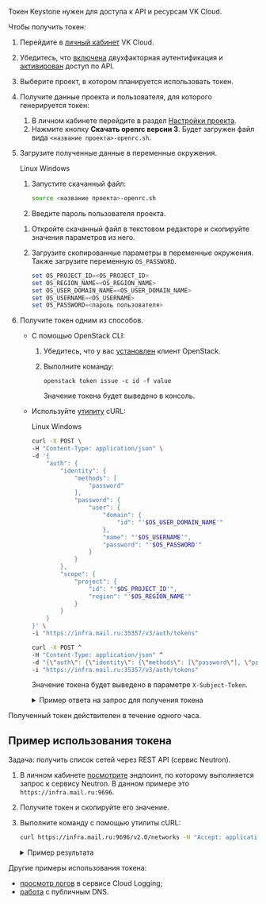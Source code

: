 Токен Keystone нужен для доступа к API и ресурсам VK Cloud.

Чтобы получить токен:

1. Перейдите в [личный кабинет](https://mcs.mail.ru/app/) VK Cloud.
1. Убедитесь, что [включена](/ru/base/account/instructions/account-manage/security#vklyuchenie-2fa) двухфакторная аутентификация и [активирован](/ru/base/account/instructions/account-manage/security#dostup-po-api) доступ по API.
1. Выберите проект, в котором планируется использовать токен.
1. Получите данные проекта и пользователя, для которого генерируется токен:

   1. В личном кабинете перейдите в раздел [Настройки проекта](https://mcs.mail.ru/app/project/keys/).
   1. Нажмите кнопку **Скачать openrc версии 3**. Будет загружен файл вида `<название проекта>-openrc.sh`.

1. Загрузите полученные данные в переменные окружения.

   <tabs>
   <tablist>
   <tab>Linux</tab>
   <tab>Windows</tab>
   </tablist>
   <tabpanel>

   1. Запустите скачанный файл:

      ```bash
      source <название проекта>-openrc.sh
      ```

   1. Введите пароль пользователя проекта.

   </tabpanel>
   <tabpanel>

   1. Откройте скачанный файл в текстовом редакторе и скопируйте значения параметров из него.
   2. Загрузите скопированные параметры в переменные окружения. Также загрузите переменную `OS_PASSWORD`.

      ```powershell
      set OS_PROJECT_ID=<OS_PROJECT_ID>
      set OS_REGION_NAME=<OS_REGION_NAME>
      set OS_USER_DOMAIN_NAME=<OS_USER_DOMAIN_NAME>
      set OS_USERNAME=<OS_USERNAME>
      set OS_PASSWORD=<пароль пользователя>
      ```

   </tabpanel>
   </tabs>

1. Получите токен одним из способов.

   - С помощью OpenStack CLI:

      1. Убедитесь, что у вас [установлен](/ru/base/account/project/cli/setup) клиент OpenStack.
      2. Выполните команду:

         ```
         openstack token issue -c id -f value
         ```

         Значение токена будет выведено в консоль.

   - Используйте [утилиту](https://github.com/curl/curl/blob/master/docs/INSTALL.md) cURL:

      <tabs>
      <tablist>
      <tab>Linux</tab>
      <tab>Windows</tab>
      </tablist>
      <tabpanel>

      ```bash
      curl -X POST \
      -H "Content-Type: application/json" \
      -d '{
          "auth": {
              "identity": {
                  "methods": [
                      "password"
                  ],
                  "password": {
                      "user": {
                          "domain": {
                              "id": "'$OS_USER_DOMAIN_NAME'"
                          },
                          "name": "'$OS_USERNAME'",
                          "password": "'$OS_PASSWORD'"
                      }
                  }
              },
              "scope": {
                  "project": {
                      "id": "'$OS_PROJECT_ID'",
                      "region": "'$OS_REGION_NAME'"
                  }
              }
          }
      }' \
      -i "https://infra.mail.ru:35357/v3/auth/tokens"
      ```

      </tabpanel>
      <tabpanel>

      ```bash
      curl -X POST ^
      -H "Content-Type: application/json" ^
      -d "{\"auth\": {\"identity\": {\"methods\": [\"password\"], \"password\": {\"user\": {\"domain\": {\"id\": \"%OS_USER_DOMAIN_NAME%\"}, \"name\": \"%OS_USERNAME%\",\"password\": \"%OS_PASSWORD%\"}}}, \"scope\": {\"project\": {\"id\": \"%OS_PROJECT_ID%\"}}}}" ^
      -i "https://infra.mail.ru:35357/v3/auth/tokens"
      ```

      </tabpanel>
      </tabs>

      Значение токена будет выведено в параметре `X-Subject-Token`.

      <details>
      <summary markdown="span">Пример ответа на запрос для получения токена</summary>

      ```bash
      HTTP/1.1 201 Created

      date: Wed, 18 Jan 2023 15:02:04 GMT
      server: Apache/2.4.6 (CentOS) mod_wsgi/3.4 Python/2.7.5

      X-Subject-Token: XXXXXXXXXnsH_iUvos_UFSveInsHgPAKnBefJn_TghGVIBjDEDo4vLYU9xWnDrVIBp3el87i5vtrknja14Gcgc9uTgXdRyr3hm8isz8iAPp5FEq27-WLZQAwfhCfGB4sNdlpAjWYZrNYmUbglgqzoTqqwQXXXXXXX

      vary: X-Auth-Token
      x-openstack-request-id: req-7de8bc92-0000-0000-0000-906e6e63f956
      content-length: 322
      content-type: application/json
      set-cookie: PROXYSRV_ADMIN=acadfd0285XXXXXX|XXXXX|XXXXX; path=/; Secure
      connection: close

      {"token": {"issued_at": "2023-01-18T15:02:04.000000Z", "audit_ids": ["XXXX-iu5TeiUOU66VNO_-g"], "methods": ["password"], "expires_at": "2023-01-18T16:02:04.000000Z", "user": {"password_expires_at": null, "domain": {"id": "users", "name": "users"}, "id": "00000000000000XXX", "name": "example@example.ex"}}}
      ```

      </details>

<warn>

Полученный токен действителен в течение одного часа.

</warn>

## Пример использования токена

Задача: получить список сетей через REST API (сервис Neutron).

1. В личном кабинете [посмотрите](https://mcs.mail.ru/app/project/endpoints) эндпоинт, по которому выполняется запрос к сервису Neutron. В данном примере это `https://infra.mail.ru:9696`.
1. Получите токен и скопируйте его значение.
1. Выполните команду с помощью утилиты cURL:

   ```bash
   curl https://infra.mail.ru:9696/v2.0/networks -H "Accept: application/json" -H "X-Auth-Token: <токен, сгенерированный на предыдущем шаге>"
   ```

   <details>
   <summary markdown="span">Пример результата</summary>

   ```json
   {
        "networks": [
            {
                "ipv6_address_scope": null,
                "dns_domain": null,
                "revision_number": 6,
                "port_security_enabled": true,
                "id": "0e4d7c1e-ba20-0000-0000-7623648487a6",
                "router:external": false,
                "availability_zone_hints": [],
                "availability_zones": [
                    "nova"
                ],
                "ipv4_address_scope": null,
                "shared": false,
                "project_id": "b5b7ffd4ef0547e5b222f44500000000",
                "status": "ACTIVE",
                "subnets": [
                    "5ab0164b-2528-0000-0000-b2a8d5e62661"
                ],
                "private_dns_domain": "mcs.local.",
                "description": "",
                "tags": [],
                "updated_at": "2022-11-22T07:24:53Z",
                "name": "demoNet2",
                "admin_state_up": true,
                "tenant_id": "b5b7ffd4ef0547e5b222f44500000000",
                "created_at": "2022-11-22T07:24:51Z",
                "mtu": 1500,
                "sdn": "neutron"
            },
        ]
    }
   ```

   </details>

Другие примеры использования токена:

- [просмотр логов](/ru/manage/logging/start/view-logs) в сервисе Cloud Logging;
- [работа](/ru/additionals/api/api-dns) с публичным DNS.
